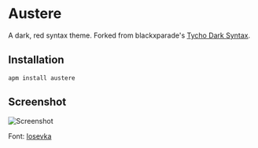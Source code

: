 # Austere

A dark, red syntax theme. Forked from blackxparade's [Tycho Dark Syntax](https://github.com/blackxparade/Tycho-Dark-Syntax).

## Installation

`apm install austere`

## Screenshot

![Screenshot](http://i.imgur.com/qzcf6FZ.png)

Font: [Iosevka](https://be5invis.github.io/Iosevka/)

